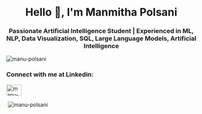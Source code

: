 <h1 align="center">Hello 👋, I'm Manmitha Polsani</h1>
<h3 align="center">Passionate Artificial Intelligence Student | Experienced in ML, NLP, Data Visualization, SQL, Large Language Models, Artificial Intelligence</h3>

<p align="left"> <img src="https://komarev.com/ghpvc/?username=manu-polsani&label=Profile%20views&color=0e75b6&style=flat" alt="manu-polsani" /> </p>


<h3 align="left">Connect with me at Linkedin:</h3>
<p align="left">
<a href="https://www.linkedin.com/in/manmitha-polsani-a4133b223/" target="blank"><img align="center" src="https://raw.githubusercontent.com/rahuldkjain/github-profile-readme-generator/master/src/images/icons/Social/linked-in-alt.svg" alt="manu-polsani" height="30" width="40" /></a>

</p>


<p>&nbsp;<img align="center" src="https://github-readme-stats.vercel.app/api?username=manu-polsani&show_icons=true&locale=en" alt="manu-polsani" /></p>
